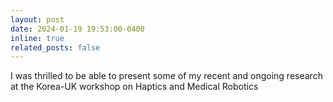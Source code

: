 ```yaml
---
layout: post
date: 2024-01-19 19:53:00-0400
inline: true
related_posts: false
---
```


I was thrilled to be able to present some of my recent and ongoing research at the Korea-UK workshop on Haptics and Medical Robotics

